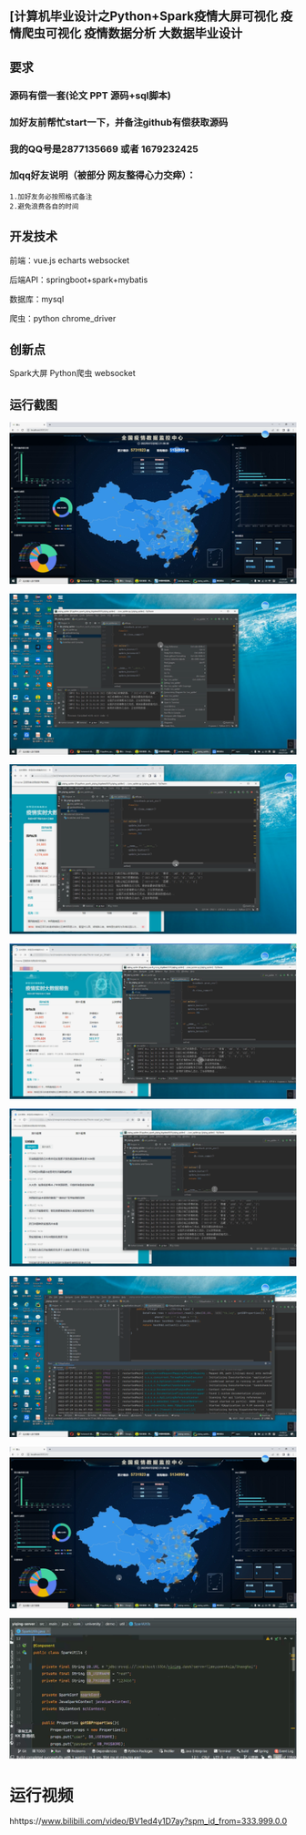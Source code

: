 ## [计算机毕业设计之Python+Spark疫情大屏可视化 疫情爬虫可视化 疫情数据分析 大数据毕业设计

## 要求
### 源码有偿一套(论文 PPT 源码+sql脚本)
### 
### 加好友前帮忙start一下，并备注github有偿获取源码
### 我的QQ号是2877135669 或者 1679232425
### 加qq好友说明（被部分  网友整得心力交瘁）：
    1.加好友务必按照格式备注
    2.避免浪费各自的时间



## 开发技术

前端：vue.js echarts websocket

后端API：springboot+spark+mybatis

数据库：mysql

爬虫：python chrome_driver



## 创新点

Spark大屏 Python爬虫 websocket



## 运行截图

![](7.png)

![](1.png)

![2](2.png)

![3](3.png)

![4](4.png)

![5](5.png)

![6](6.png)

![8](8.png)

# 运行视频

hhttps://www.bilibili.com/video/BV1ed4y1D7ay?spm_id_from=333.999.0.0